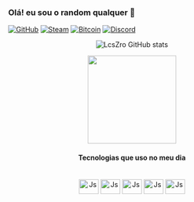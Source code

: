 ### Olá! eu sou o random qualquer 🤚

[![GitHub](https://img.shields.io/badge/GitHub-100000?style=for-the-badge&logo=github&logoColor=white)](https://github.com/LcsZro)
[![Steam](https://img.shields.io/badge/Steam-000000?style=for-the-badge&logo=steam&logoColor=white)](https://steamcommunity.com/profiles/76561198375820811/)
[![Bitcoin](https://img.shields.io/badge/Bitcoin-000000?style=for-the-badge&logo=bitcoin&logoColor=white)](link)
[![Discord](https://img.shields.io/badge/Discord-7289DA?style=for-the-badge&logo=discord&logoColor=white)](link)

<div align="center">

![LcsZro GitHub stats](https://github-readme-stats.vercel.app/api?username=LcsZro&show_icons=true&theme=dracula)

<img height="180em" src="https://github-readme-stats.vercel.app/api/top-langs/?username=LcsZro&layout=compact&langs_count=7&theme=dracula"/>

<div align="center"
img src="https://desblogada.files.wordpress.co..." width="0px">

</div>

#### Tecnologias que uso no meu dia

<div style='display: incline_block'><br/>
    <img align="center" alt="Js" height="30" width="40" src="https://cdn.jsdelivr.net/gh/devicons/devicon/icons/javascript/javascript-original.svg">
    <img align="center" alt="Js" height="30" width="40" src="https://cdn.jsdelivr.net/gh/devicons/devicon/icons/html5/html5-plain.svg">
    <img align="center" alt="Js" height="30" width="40" src="https://cdn.jsdelivr.net/gh/devicons/devicon/icons/css3/css3-original.svg">
     <img align="center" alt="Js" height="30" width="40" src="https://cdn.jsdelivr.net/gh/devicons/devicon/icons/nodejs/nodejs-original.svg">
     <img align="center" alt="Js" height="30" width="40" src="https://cdn.jsdelivr.net/gh/devicons/devicon/icons/git/git-original.svg">
     
</div>



